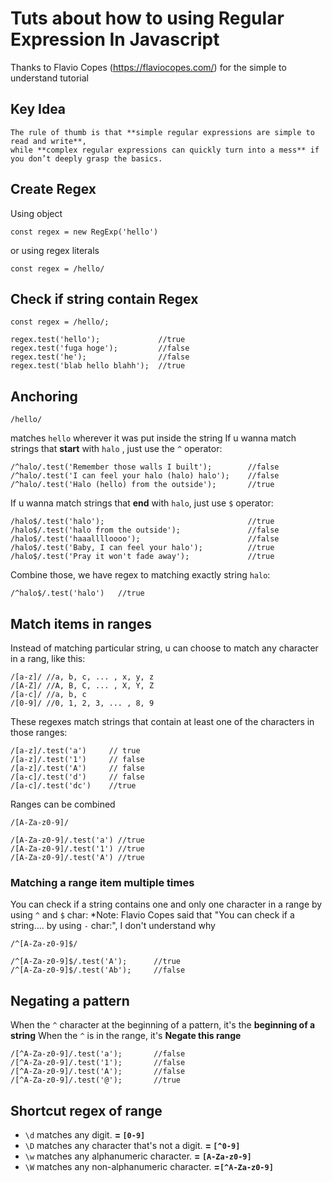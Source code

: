 # Tuts about how to using Regular Expression In Javascript
Thanks to Flavio Copes (https://flaviocopes.com/) for the simple to understand tutorial

## Key Idea
```
The rule of thumb is that **simple regular expressions are simple to read and write**,
while **complex regular expressions can quickly turn into a mess** if you don’t deeply grasp the basics.
```

## Create Regex
Using object
```
const regex = new RegExp('hello')
```
or using regex literals
```
const regex = /hello/
```

## Check if string contain Regex
```
const regex = /hello/;

regex.test('hello');             //true
regex.test('fuga hoge');         //false
regex.test('he');                //false
regex.test('blab hello blahh');  //true
```
## Anchoring
```
/hello/
```
matches `hello` wherever it was put inside the string
If u wanna match strings that **start** with `halo` , just use the `^` operator:
```
/^halo/.test('Remember those walls I built');        //false
/^halo/.test('I can feel your halo (halo) halo');    //false
/^halo/.test('Halo (hello) from the outside');       //true  
```
If u wanna match strings that **end** with `halo`, just use `$` operator:
```
/halo$/.test('halo');                                //true
/halo$/.test('halo from the outside');               //false
/halo$/.test('haaalllloooo');                        //false
/halo$/.test('Baby, I can feel your halo');          //true
/halo$/.test('Pray it won't fade away');             //true
```
Combine those, we have regex to matching exactly string `halo`:
```
/^halo$/.test('halo')   //true
```
## Match items in ranges
Instead of matching particular string, u can choose to match any character in a rang, like this:
```
/[a-z]/ //a, b, c, ... , x, y, z 
/[A-Z]/ //A, B, C, ... , X, Y, Z 
/[a-c]/ //a, b, c 
/[0-9]/ //0, 1, 2, 3, ... , 8, 9
```
These regexes match strings that contain at least one of the characters in those ranges:
```
/[a-z]/.test('a')     // true
/[a-z]/.test('1')     // false
/[a-z]/.test('A')     // false
/[a-c]/.test('d')     // false
/[a-c]/.test('dc')    //true

```
Ranges can be combined
```
/[A-Za-z0-9]/

/[A-Za-z0-9]/.test('a') //true
/[A-Za-z0-9]/.test('1') //true
/[A-Za-z0-9]/.test('A') //true
```

### Matching a range item multiple times
You can check if a string contains one and only one character in a range by using `^` and `$` char:
*Note: Flavio Copes said that "You can check if a string.... by using `-` char:", I don't understand why
```
/^[A-Za-z0-9]$/

/^[A-Za-z0-9]$/.test('A');      //true
/^[A-Za-z0-9]$/.test('Ab');     //false
```

## Negating a pattern
When the `^` character at the beginning of a pattern, it's the **beginning of a string**
When the `^` is in the range, it's **Negate this range**

```
/[^A-Za-z0-9]/.test('a');       //false
/[^A-Za-z0-9]/.test('1');       //false
/[^A-Za-z0-9]/.test('A');       //false
/[^A-Za-z0-9]/.test('@');       //true
```

## Shortcut regex of range
* `\d` matches any digit. **= `[0-9]`**
* `\D` matches any character that's not a digit. **= `[^0-9]`**
* `\w` matches any alphanumeric character. **= `[A-Za-z0-9]`**
* `\W` matches any non-alphanumeric character. **=`[^A-Za-z0-9]`**

